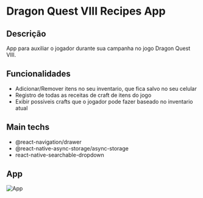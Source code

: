 # Dragon Quest VIII Recipes App

## Descrição

App para auxiliar o jogador durante sua campanha no jogo Dragon Quest VIII.

## Funcionalidades

<ul>
    <li>Adicionar/Remover itens no seu inventario, que fica salvo no seu celular</li>
    <li>Registro de todas as receitas de craft de itens do jogo</li>
    <li>Exibir possiveis crafts que o jogador pode fazer baseado no inventario atual</li>
</ul>

## Main techs

<ul>
    <li>@react-navigation/drawer</li>
    <li>@react-native-async-storage/async-storage</li>
    <li>react-native-searchable-dropdown</li>
</ul>


## App

![App](https://imgur.com/a/TXT9asA)